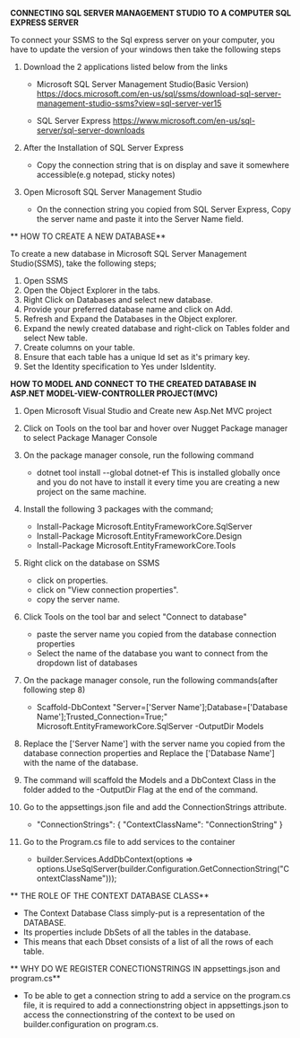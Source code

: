 ﻿**CONNECTING SQL SERVER MANAGEMENT STUDIO TO A COMPUTER SQL EXPRESS SERVER**

To connect your SSMS to the Sql express server on your computer, you have to update 
the version of your windows then take the following steps

1. Download the 2 applications listed below from the links
	- Microsoft SQL Server Management Studio(Basic Version)
		https://docs.microsoft.com/en-us/sql/ssms/download-sql-server-management-studio-ssms?view=sql-server-ver15
		
	- SQL Server Express
		https://www.microsoft.com/en-us/sql-server/sql-server-downloads

2.	After the Installation of SQL Server Express
	- Copy the connection string that is on display and save it somewhere accessible(e.g notepad, sticky notes)

3. Open Microsoft SQL Server Management Studio
	- On the connection string you copied from SQL Server Express, Copy the server name and paste it into
	  the Server Name field.



** HOW TO CREATE A NEW DATABASE**

To create a new database in  Microsoft SQL Server Management Studio(SSMS), take the following steps;

1. Open SSMS
2. Open the Object Explorer in the tabs.
3. Right Click on Databases and select new database.
4. Provide your preferred database name and click on Add.
5. Refresh and Expand the Databases in the Object explorer.
6. Expand the newly created database and right-click on Tables folder and select New table.
7. Create columns on your table.
8. Ensure that each table has a unique Id set as it's primary key.
9. Set the Identity specification to Yes under IsIdentity.

**HOW TO MODEL AND CONNECT TO THE CREATED DATABASE IN ASP.NET MODEL-VIEW-CONTROLLER PROJECT(MVC)**

1. Open Microsoft Visual Studio and Create new Asp.Net MVC project
2. Click on Tools on the tool bar and hover over Nugget Package manager to select Package Manager Console
3. On the package manager console, run the following command
	- dotnet tool install --global dotnet-ef
	This is installed globally once and you do not have to install it every time you are creating a new project on the same machine.
4. Install the following 3 packages with the command;
	
	- Install-Package Microsoft.EntityFrameworkCore.SqlServer
	- Install-Package Microsoft.EntityFrameworkCore.Design
	- Install-Package Microsoft.EntityFrameworkCore.Tools



5. Right click on the database on SSMS 
	- click on properties. 
	- click on "View connection properties".
	- copy the server name.

6. Click Tools on the tool bar and select "Connect to database"
	- paste the server name you copied from the database connection properties
	- Select the name of the database you want to connect from the dropdown list of databases

7. On the package manager console, run the following commands(after following step 8)
	- Scaffold-DbContext "Server=['Server Name'];Database=['Database Name'];Trusted_Connection=True;" Microsoft.EntityFrameworkCore.SqlServer -OutputDir Models

8. Replace the ['Server Name'] with the server name you copied from the database connection properties and Replace
   the ['Database Name'] with the name of the database.

9. The command will scaffold the Models and a DbContext Class in the folder added to the -OutputDir Flag at the end of the command.

10. Go to the appsettings.json file and add the ConnectionStrings attribute.
	- "ConnectionStrings": {
			"ContextClassName": "ConnectionString"
	   }
11. Go to the Program.cs file to add services to the container
	- builder.Services.AddDbContext<DbContextName>(options => options.UseSqlServer(builder.Configuration.GetConnectionString("ContextClassName")));


** THE ROLE OF THE CONTEXT DATABASE CLASS**

- The Context Database Class simply-put is a representation of the DATABASE.
- Its properties include DbSets of all the tables in the database.
- This means that each Dbset consists of a list of all the rows of each table.


** WHY DO WE REGISTER CONECTIONSTRINGS IN appsettings.json and program.cs**

- To be able to get a connection string to add a service on the program.cs file, it is required to add a connectionstring object
  in appsettings.json to access the connectionstring of the context to be used on builder.configuration on program.cs.


